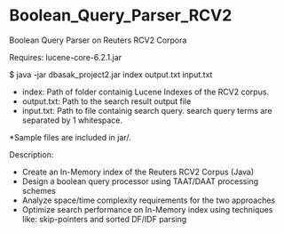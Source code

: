 # Boolean_Query_Parser_RCV2
Boolean Query Parser on Reuters RCV2 Corpora

Requires: lucene-core-6.2.1.jar

$ java -jar dbasak_project2.jar index output.txt input.txt

- index:      Path of folder containig Lucene Indexes of the RCV2 corpus.
- output.txt: Path to the search result output file 
- input.txt:  Path to file containig search query. search query terms are separated by 1 whitespace.

*Sample files are included in jar/.

Description:
- Create an In-Memory index of the Reuters RCV2 Corpus (Java)
- Design a boolean query processor using TAAT/DAAT processing schemes
- Analyze space/time complexity requirements for the two approaches
- Optimize search performance on In-Memory index using techniques like: skip-pointers and sorted DF/IDF parsing
